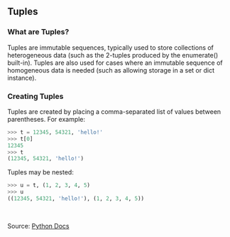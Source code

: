 ## Tuples

### What are Tuples?

Tuples are immutable sequences, typically used to store collections of heterogeneous data (such as the 2-tuples produced by the enumerate() built-in). Tuples are also used for cases where an immutable sequence of homogeneous data is needed (such as allowing storage in a set or dict instance).

### Creating Tuples

Tuples are created by placing a comma-separated list of values between parentheses. For example:

```python
>>> t = 12345, 54321, 'hello!'
>>> t[0]
12345
>>> t
(12345, 54321, 'hello!')
```

Tuples may be nested:

```python
>>> u = t, (1, 2, 3, 4, 5)
>>> u
((12345, 54321, 'hello!'), (1, 2, 3, 4, 5))
```
<br>

Source: [Python Docs](https://docs.python.org/3/tutorial/datastructures.html#tuples-and-sequences)